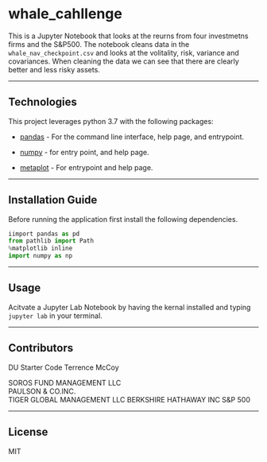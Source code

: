 # whale_cahllenge
This is a Jupyter Notebook that looks at the reurns from four investmetns firms and the S&P500. The notebook cleans data in the `whale_nav_checkpoint.csv` and looks at the volitality, risk, variance and covariances. When cleaning the data we can see that there are clearly better and less risky assets.

---

## Technologies

This project leverages python 3.7 with the following packages:

* [pandas](https://github.com/pandas-dev/pandas) - For the command line interface, help page, and entrypoint.

* [numpy](https://github.com/numpy/numpy) - for entry point, and help page.

* [metaplot](https://github.com/matplotlib/matplotlib) - For entrypoint and help page.

---

## Installation Guide

Before running the application first install the following dependencies.

```python
iimport pandas as pd
from pathlib import Path
%matplotlib inline
import numpy as np
```


---

## Usage

Acitvate a Jupyter Lab Notebook by having the kernal installed and typing `jupyter lab` in your terminal. 

---

## Contributors

DU Starter Code
Terrence McCoy

SOROS FUND MANAGEMENT LLC	
PAULSON & CO.INC.	
TIGER GLOBAL MANAGEMENT LLC	
BERKSHIRE HATHAWAY INC	S&P 500

---

## License

MIT